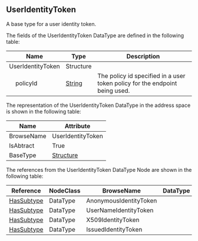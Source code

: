 <!-- datatype -->
## UserIdentityToken
A base type for a user identity token.  
<!-- end of description -->
The fields of the UserIdentityToken DataType are defined in the following table:  

|Name|Type|Description|
|---|---|---|
|UserIdentityToken|Structure||
|&nbsp;&nbsp;&nbsp;&nbsp;policyId|[String](../../../Part3/DataTypes/String/readme.md)|The policy id specified in a user token policy for the endpoint being used.|

The representation of the UserIdentityToken DataType in the address space is shown in the following table:  

|Name|Attribute|
|---|---|
|BrowseName|UserIdentityToken|
|IsAbtract|True|
|BaseType|[Structure](../../../Part3/DataTypes/Structure/readme.md)|

The references from the UserIdentityToken DataType Node are shown in the following table:  

|Reference|NodeClass|BrowseName|DataType|TypeDefinition|ModellingRule|
|---|---|---|---|---|---|
|[HasSubtype](../../../Part3/ReferenceTypes/HasSubtype/readme.md)|DataType|AnonymousIdentityToken||||
|[HasSubtype](../../../Part3/ReferenceTypes/HasSubtype/readme.md)|DataType|UserNameIdentityToken||||
|[HasSubtype](../../../Part3/ReferenceTypes/HasSubtype/readme.md)|DataType|X509IdentityToken||||
|[HasSubtype](../../../Part3/ReferenceTypes/HasSubtype/readme.md)|DataType|IssuedIdentityToken||||

